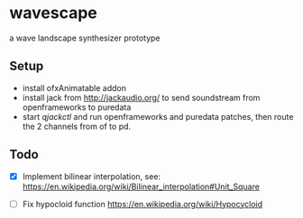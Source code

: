 # wavescape

a wave landscape synthesizer prototype

## Setup

- install ofxAnimatable addon
- install jack from http://jackaudio.org/ to send soundstream from openframeworks to puredata
- start *qjackctl* and run openframeworks and puredata patches, then route the 2 channels from of to pd.

## Todo

* [x] Implement bilinear interpolation, see: https://en.wikipedia.org/wiki/Bilinear_interpolation#Unit_Square
* [ ] Fix hypocloid function https://en.wikipedia.org/wiki/Hypocycloid

